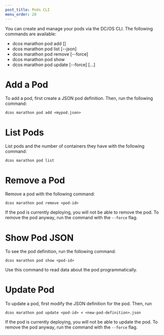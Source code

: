 ```yaml
---
post_title: Pods CLI
menu_order: 20
---
```


You can create and manage your pods via the DC/OS CLI. The following commands are available:

* dcos marathon pod add [<pod-resource>]
* dcos marathon pod list [--json]
* dcos marathon pod remove [--force] <pod-id>
* dcos marathon pod show <pod-id>
* dcos marathon pod update [--force] <pod-id> [<properties>...]

# Add a Pod

To add a pod, first create a JSON pod definition. Then, run the following command:
```
dcos marathon pod add <mypod.json>
```

# List Pods
List pods and the number of containers they have with the following command:
```
dcos marathon pod list
```

# Remove a Pod
Remove a pod with the following command:
```
dcos marathon pod remove <pod-id>
```

If the pod is currently deploying, you will not be able to remove the pod. To remove the pod anyway, run the command with the `--force` flag.

# Show Pod JSON
To see the pod definition, run the following command:
```
dcos marathon pod show <pod-id>
```

Use this command to read data about the pod programmatically.

# Update Pod
To update a pod, first modify the JSON definition for the pod. Then, run 

```
dcos marathon pod update <pod-id> < <new-pod-definition>.json
```

If the pod is currently deploying, you will not be able to update the pod. To remove the pod anyway, run the command with the `--force` flag.